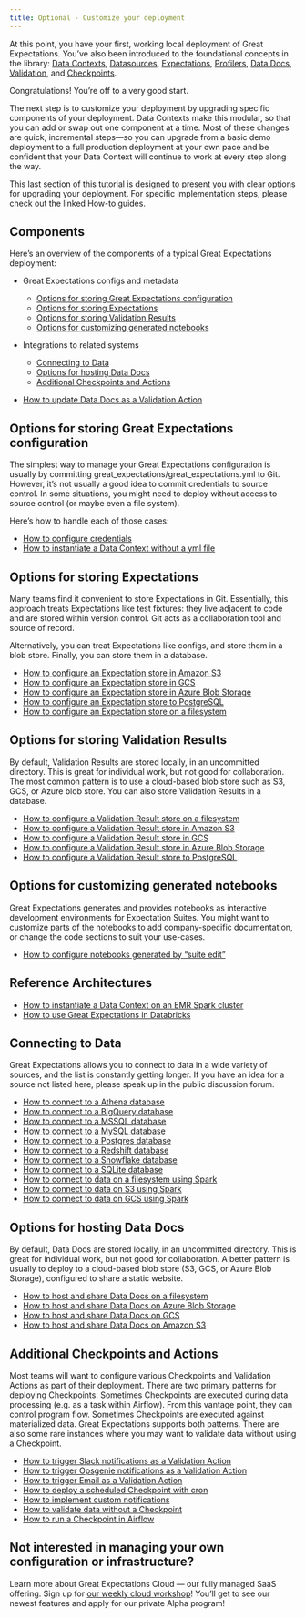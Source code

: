 ```yaml
---
title: Optional - Customize your deployment
---
```


At this point, you have your first, working local deployment of Great Expectations. You’ve also been introduced to the foundational concepts in the library: [Data Contexts](../../reference/data_context.md), [Datasources](../../reference/datasources.md), [Expectations](../../reference/expectations/expectations.md), [Profilers](../../reference/profilers.md), [Data Docs](../../reference/data_docs.md), [Validation](../../docs/reference/validation.md), and [Checkpoints](../../reference/checkpoints_and_actions.md).

Congratulations! You’re off to a very good start.

The next step is to customize your deployment by upgrading specific components of your deployment. Data Contexts make this modular, so that you can add or swap out one component at a time. Most of these changes are quick, incremental steps—so you can upgrade from a basic demo deployment to a full production deployment at your own pace and be confident that your Data Context will continue to work at every step along the way.

This last section of this tutorial is designed to present you with clear options for upgrading your deployment. For specific implementation steps, please check out the linked How-to guides.

## Components

Here’s an overview of the components of a typical Great Expectations deployment:

* Great Expectations configs and metadata
  * [Options for storing Great Expectations configuration](../../tutorials/getting_started/customize_your_deployment.md#options-for-storing-great-expectations-configuration)
  * [Options for storing Expectations](../../tutorials/getting_started/customize_your_deployment.md#options-for-storing-expectations)
  * [Options for storing Validation Results](../../tutorials/getting_started/customize_your_deployment.md#options-for-storing-validation-results)
  * [Options for customizing generated notebooks](../../tutorials/getting_started/customize_your_deployment.md#options-for-customizing-generated-notebooks)

* Integrations to related systems
  * [Connecting to Data](../../tutorials/getting_started/customize_your_deployment.md#connecting-to-data)
  * [Options for hosting Data Docs](../../tutorials/getting_started/customize_your_deployment.md#options-for-hosting-data-docs)
  * [Additional Checkpoints and Actions](../../tutorials/getting_started/customize_your_deployment.md#additional-checkpoints-and-actions)
* [How to update Data Docs as a Validation Action](../../guides/validation/validation_actions/how_to_update_data_docs_as_a_validation_action.md)

## Options for storing Great Expectations configuration
The simplest way to manage your Great Expectations configuration is usually by committing great_expectations/great_expectations.yml to Git. However, it’s not usually a good idea to commit credentials to source control. In some situations, you might need to deploy without access to source control (or maybe even a file system).

Here’s how to handle each of those cases:

* [How to configure credentials](../../guides/setup/configuring_data_contexts/how_to_configure_credentials.md)
* [How to instantiate a Data Context without a yml file](../../guides/setup/configuring_data_contexts/how_to_instantiate_a_data_context_without_a_yml_file.md)

## Options for storing Expectations
Many teams find it convenient to store Expectations in Git. Essentially, this approach treats Expectations like test fixtures: they live adjacent to code and are stored within version control. Git acts as a collaboration tool and source of record.

Alternatively, you can treat Expectations like configs, and store them in a blob store. Finally, you can store them in a database.

* [How to configure an Expectation store in Amazon S3](../../guides/setup/configuring_metadata_stores/how_to_configure_an_expectation_store_in_amazon_s3.md)
* [How to configure an Expectation store in GCS](../../guides/setup/configuring_metadata_stores/how_to_configure_an_expectation_store_in_gcs.md)
* [How to configure an Expectation store in Azure Blob Storage](../..//guides/setup/configuring_metadata_stores/how_to_configure_an_expectation_store_in_azure_blob_storage.md)
* [How to configure an Expectation store to PostgreSQL](../../guides/setup/configuring_metadata_stores/how_to_configure_an_expectation_store_to_postgresql.md)
* [How to configure an Expectation store on a filesystem](../../guides/setup/configuring_metadata_stores/how_to_configure_an_expectation_store_to_postgresql.md)

## Options for storing Validation Results
By default, Validation Results are stored locally, in an uncommitted directory. This is great for individual work, but not good for collaboration. The most common pattern is to use a cloud-based blob store such as S3, GCS, or Azure blob store. You can also store Validation Results in a database.

* [How to configure a Validation Result store on a filesystem](../../guides/setup/configuring_metadata_stores/how_to_configure_a_validation_result_store_on_a_filesystem.md)
* [How to configure a Validation Result store in Amazon S3](../../guides/setup/configuring_metadata_stores/how_to_configure_a_validation_result_store_in_amazon_s3.md)
* [How to configure a Validation Result store in GCS](../../guides/setup/configuring_metadata_stores/how_to_configure_a_validation_result_store_in_gcs.md)
* [How to configure a Validation Result store in Azure Blob Storage](../../guides/setup/configuring_metadata_stores/how_to_configure_a_validation_result_store_in_azure_blob_storage.md)
* [How to configure a Validation Result store to PostgreSQL](../../guides/setup/configuring_metadata_stores/how_to_configure_a_validation_result_store_to_postgresql.md)

## Options for customizing generated notebooks
Great Expectations generates and provides notebooks as interactive development environments for Expectation Suites. You might want to customize parts of the notebooks to add company-specific documentation, or change the code sections to suit your use-cases.

* [How to configure notebooks generated by “suite edit”](../../guides/miscellaneous/how_to_configure_notebooks_generated_by_suite_edit.md)

## Reference Architectures

* [How to instantiate a Data Context on an EMR Spark cluster](../../deployment_patterns/how_to_instantiate_a_data_context_on_an_emr_spark_cluster.md)
* [How to use Great Expectations in Databricks](../../deployment_patterns/how_to_use_great_expectations_in_databricks.md)

## Connecting to Data
Great Expectations allows you to connect to data in a wide variety of sources, and the list is constantly getting longer. If you have an idea for a source not listed here, please speak up in the public discussion forum.

* [How to connect to a Athena database](../../guides/connecting_to_your_data/database/athena.md)
* [How to connect to a BigQuery database](../../guides/connecting_to_your_data/database/bigquery.md)
* [How to connect to a MSSQL database](../../guides/connecting_to_your_data/database/mssql.md)
* [How to connect to a MySQL database](../../guides/connecting_to_your_data/database/mysql.md)
* [How to connect to a Postgres database](../../guides/connecting_to_your_data/database/postgres.md)
* [How to connect to a Redshift database](../../guides/connecting_to_your_data/database/redshift.md)
* [How to connect to a Snowflake database](../../guides/connecting_to_your_data/database/snowflake.md)
* [How to connect to a SQLite database](../../guides/connecting_to_your_data/database/sqlite.md)
* [How to connect to data on a filesystem using Spark](../../guides/connecting_to_your_data/filesystem/spark.md)
* [How to connect to data on S3 using Spark](../../guides/connecting_to_your_data/cloud/s3/spark.md)
* [How to connect to data on GCS using Spark](../../guides/connecting_to_your_data/cloud/gcs/spark.md)

## Options for hosting Data Docs
By default, Data Docs are stored locally, in an uncommitted directory. This is great for individual work, but not good for collaboration. A better pattern is usually to deploy to a cloud-based blob store (S3, GCS, or Azure Blob Storage), configured to share a static website.

* [How to host and share Data Docs on a filesystem](../../guides/setup/configuring_data_docs/how_to_host_and_share_data_docs_on_a_filesystem.md)
* [How to host and share Data Docs on Azure Blob Storage](../../guides/setup/configuring_data_docs/how_to_host_and_share_data_docs_on_azure_blob_storage.md)
* [How to host and share Data Docs on GCS](../../guides/setup/configuring_data_docs/how_to_host_and_share_data_docs_on_gcs.md)
* [How to host and share Data Docs on Amazon S3](../../guides/setup/configuring_data_docs/how_to_host_and_share_data_docs_on_amazon_s3.md)

## Additional Checkpoints and Actions
Most teams will want to configure various Checkpoints and Validation Actions as part of their deployment. There are two primary patterns for deploying Checkpoints. Sometimes Checkpoints are executed during data processing (e.g. as a task within Airflow). From this vantage point, they can control program flow. Sometimes Checkpoints are executed against materialized data. Great Expectations supports both patterns. There are also some rare instances where you may want to validate data without using a Checkpoint.

* [How to trigger Slack notifications as a Validation Action](../../guides/validation/validation_actions/how_to_trigger_slack_notifications_as_a_validation_action.md)
* [How to trigger Opsgenie notifications as a Validation Action](../../guides/validation/validation_actions/how_to_trigger_opsgenie_notifications_as_a_validation_action.md)
* [How to trigger Email as a Validation Action](../../guides/validation/validation_actions/how_to_trigger_email_as_a_validation_action.md)
* [How to deploy a scheduled Checkpoint with cron](../../guides/validation/advanced/how_to_deploy_a_scheduled_checkpoint_with_cron.md)
* [How to implement custom notifications](../../guides/validation/advanced/how_to_implement_custom_notifications.md)
* [How to validate data without a Checkpoint](../../guides/validation/advanced/how_to_validate_data_without_a_checkpoint.md)
* [How to run a Checkpoint in Airflow](../../deployment_patterns/how_to_use_great_expectations_with_airflow.md)

## Not interested in managing your own configuration or infrastructure?
Learn more about Great Expectations Cloud — our fully managed SaaS offering. Sign up for [our weekly cloud workshop](https://greatexpectations.io/cloud)! You’ll get to see our newest features and apply for our private Alpha program!
